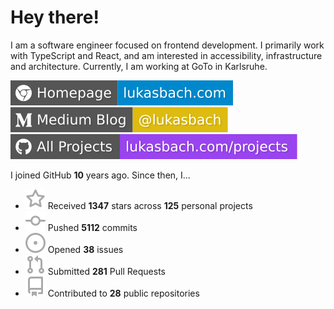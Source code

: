 # Hey there!

I am a software engineer focused on frontend development. I primarily work with TypeScript and React, and am interested in accessibility, infrastructure and architecture. Currently, I am working at GoTo in Karlsruhe.

[![Homepage](./icons/homepage.svg)](https://lukasbach.com)
[![Medium Blog](./icons/medium.svg)](https://medium.com/@lukasbach)
[![My Projects](./icons/projects.svg)](https://lukasbach.com/projects)

I joined GitHub **10** years ago. Since then, I...

- ![](./icons/star.svg) Received **1347** stars across **125** personal projects
- ![](./icons/commit.svg) Pushed **5112** commits
- ![](./icons/issues.svg) Opened **38** issues
- ![](./icons/pr.svg) Submitted **281** Pull Requests
- ![](./icons/repo.svg) Contributed to **28** public repositories

